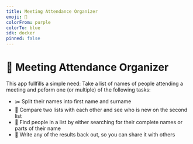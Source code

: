 ```yaml
---
title: Meeting Attendance Organizer
emoji: 📅
colorFrom: purple
colorTo: blue
sdk: docker
pinned: false
---
```


# 📅 Meeting Attendance Organizer

This app fullfills a simple need: Take a list of names of people attending a meeting and peform one (or multiple) of the following tasks:

* ✂️ Split their names into first name and surname
* 👀 Compare two lists with each other and see who is new on the second list
* 🔎 Find people in a list by either searching for their complete names or parts of their name
* 💾 Write any of the results back out, so you can share it with others